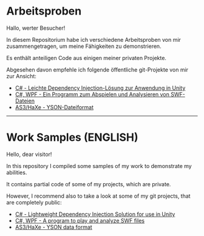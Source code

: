 # Arbeitsproben

Hallo, werter Besucher!

In diesem Repositorium habe ich verschiedene Arbeitsproben von mir zusammengetragen, um meine Fähigkeiten zu demonstrieren.

Es enthält anteiligen Code aus einigen meiner privaten Projekte.

Abgesehen davon empfehle ich folgende öffentliche git-Projekte von mir zur Ansicht:

- [C# - Leichte Dependency Injection-Lösung zur Anwendung in Unity](https://github.com/YvesScherdin/GataryLabs.DependencyInjection)
- [C#, WPF - Ein Programm zum Abspielen und Analysieren von SWF-Dateien](https://github.com/YvesScherdin/GataryLabs.SwfBox)
- [AS3/HaXe - YSON-Dateiformat](https://github.com/YvesScherdin/YSON)

----

# Work Samples (ENGLISH)

Hello, dear visitor!

In this repository I compiled some samples of my work to demonstrate my abilities.

It contains partial code of some of my projects, which are private.

However, I recommend also to take a look at some of my git projects, that are completely public:
- [C# - Lightweight Dependency Injection Solution for use in Unity](https://github.com/YvesScherdin/GataryLabs.DependencyInjection)
- [C#, WPF - A program to play and analyze SWF files](https://github.com/YvesScherdin/GataryLabs.SwfBox)
- [AS3/HaXe - YSON data format](https://github.com/YvesScherdin/YSON)